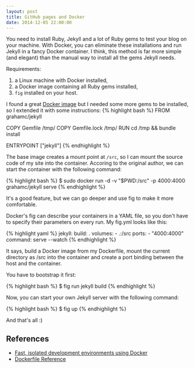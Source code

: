 ```yaml
---
layout: post
title: GitHub pages and Docker
date: 2014-12-05 22:00:00
---
```


You need to install Ruby, Jekyll and a lot of Ruby gems to test your
blog on your machine. With Docker, you can eliminate these
installations and run Jekyll in a fancy Docker container. I think, this
method is far more simple (and elegant) than the manual way to install
all the gems Jekyll needs.

Requirements:

1. a Linux machine with Docker installed,
1. a Docker image containing all Ruby gems installed,
1. `fig` installed on your host.

I found a great [Docker
image](https://registry.hub.docker.com/u/grahamc/jekyll/) but I needed
some more gems to be installed, so I extended it with some
instructions:
{% highlight bash %}
FROM grahamc/jekyll

COPY Gemfile /tmp/
COPY Gemfile.lock /tmp/
RUN cd /tmp && bundle install

ENTRYPOINT ["jekyll"]
{% endhighlight %}

The base image creates a mount point at `/src`, so I can mount the
source code of my site into the container. Accoring to the original
author, we can start the container with the following command:

{% highlight bash %}
$ sudo docker run -d -v "$PWD:/src" -p 4000:4000 grahamc/jekyll serve
{% endhighlight %}

It's a good feature, but we can go deeper and use fig to make it more
comfortable.

Docker's fig can describe your containers in a YAML file, so you don't
have to specify their parameters on every run. My fig.yml looks like
this:

{% highlight yaml %}
jekyll:
    build: .
    volumes:
        - .:/src
    ports:
        - "4000:4000"
    command: serve --watch
{% endhighlight %}

It says, build a Docker image from my Dockerfile, mount the current
directory as /src into the container and create a port binding between
the host and the container.

You have to bootstrap it first:

{% highlight bash %}
$ fig run jekyll build
{% endhighlight %}

Now, you can start your own Jekyll server
with the following command:

{% highlight bash %}
$ fig up
{% endhighlight %}

And that's all :)

## References
* [Fast, isolated development environments using Docker](http://www.fig.sh/index.html)
* [Dockerfile Reference](https://docs.docker.com/reference/builder/)
